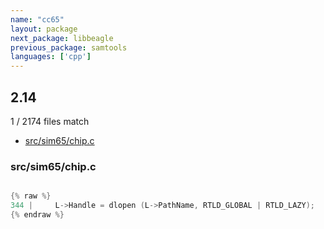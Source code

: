 ```yaml
---
name: "cc65"
layout: package
next_package: libbeagle
previous_package: samtools
languages: ['cpp']
---
```

## 2.14
1 / 2174 files match

 - [src/sim65/chip.c](#srcsim65chipc)

### src/sim65/chip.c

```cpp

{% raw %}
344 |     L->Handle = dlopen (L->PathName, RTLD_GLOBAL | RTLD_LAZY);
{% endraw %}

```